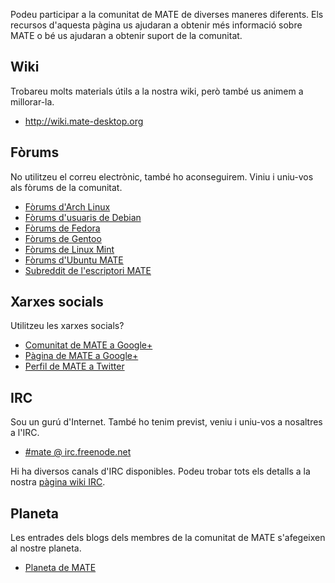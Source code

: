 <!--
.. link:
.. description:
.. tags: Forums,Wiki,IRC,Planet
.. date: 2011-12-05 07:14:07
.. title: Comunitat
.. slug: community
-->

Podeu participar a la comunitat de MATE de diverses maneres diferents. Els recursos
d'aquesta pàgina us ajudaran a obtenir més informació sobre MATE o bé us ajudaran
a obtenir suport de la comunitat.

## Wiki

Trobareu molts materials útils a la nostra wiki, però també us animem a millorar-la.

  * <http://wiki.mate-desktop.org>

## Fòrums

No utilitzeu el correu electrònic, també ho aconseguirem. Viniu i uniu-vos als
fòrums de la comunitat.

  * [Fòrums d'Arch Linux](https://bbs.archlinux.org/)
  * [Fòrums d'usuaris de Debian](http://forums.debian.net/)
  * [Fòrums de Fedora](http://fedoraforum.org/)
  * [Fòrums de Gentoo](https://forums.gentoo.org/)
  * [Fòrums de Linux Mint](http://forums.linuxmint.com/)
  * [Fòrums d'Ubuntu MATE](https://ubuntu-mate.community)
  * [Subreddit de l'escriptori MATE](https://www.reddit.com/r/MATEDesktop)

## Xarxes socials

Utilitzeu les xarxes socials?

  * [Comunitat de MATE a Google+](https://plus.google.com/u/0/communities/103904770310171205536)
  * [Pàgina de MATE a Google+](https://plus.google.com/105251070079435964338/)
  * [Perfil de MATE a Twitter](https://twitter.com/mate_desktop) 

## IRC

Sou un gurú d'Internet. També ho tenim previst, veniu i uniu-vos a nosaltres a
l'IRC.

  * [#mate @ irc.freenode.net](https://webchat.freenode.net/?channels=#mate)

Hi ha diversos canals d'IRC disponibles. Podeu trobar tots els detalls a la nostra
[pàgina wiki IRC](http://wiki.mate-desktop.org/irc).

## Planeta

Les entrades dels blogs dels membres de la comunitat de MATE s'afegeixen al nostre
planeta.

  * [Planeta de MATE](http://planet.mate-desktop.org)

